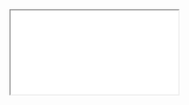 <div class="set-margin set-border center-block-horiz">
  <div class="responsive-wrapper 
     responsive-wrapper-wxh-572x612"
     style="-webkit-overflow-scrolling: touch; overflow: auto;">

<iframe src="/Slides/03-Semantic-Networks.html"> 

</iframe>
    
  </div>
</div>